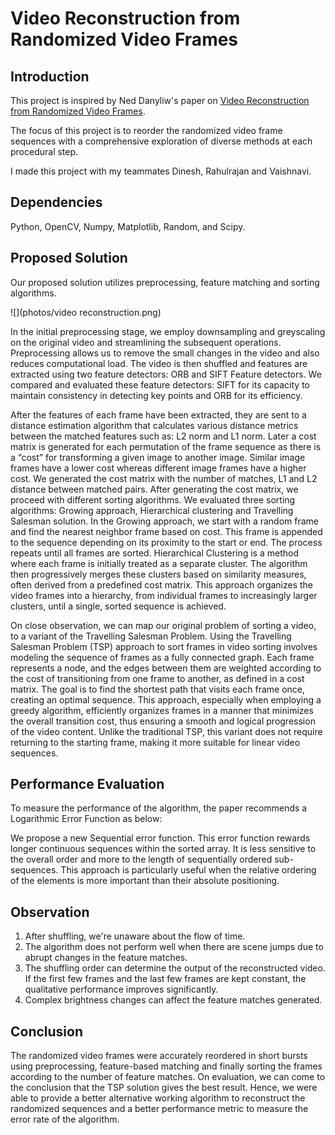 # Video Reconstruction from Randomized Video Frames

## Introduction
This project is inspired by Ned Danyliw's paper on [Video Reconstruction from Randomized Video Frames](https://web.stanford.edu/class/ee368/Project_Autumn_1617/Reports/report_danyliw.pdf).

The focus of this project is to reorder the randomized video frame sequences with a comprehensive exploration of diverse methods at each procedural step.

I made this project with my teammates Dinesh, Rahulrajan and Vaishnavi.

## Dependencies
Python, OpenCV, Numpy, Matplotlib, Random, and Scipy.

## Proposed Solution
Our proposed solution utilizes preprocessing, feature matching and sorting algorithms.

![](photos/video reconstruction.png)

In the initial preprocessing stage, we employ downsampling and greyscaling on the original video and streamlining the subsequent operations. Preprocessing allows us to remove the small changes in the video and also reduces computational load. The video is then shuffled and features are extracted using two feature detectors: ORB and SIFT Feature detectors. We compared and evaluated these feature detectors: SIFT for its capacity to maintain consistency in detecting key points and ORB for its efficiency.

After the features of each frame have been extracted, they are sent to a distance estimation algorithm that calculates
various distance metrics between the matched features such as: L2 norm and L1 norm.
Later a cost matrix is generated for each permutation of the frame sequence as there is a “cost” for transforming a
given image to another image. Similar image frames have a lower cost whereas different image frames have a higher
cost. We generated the cost matrix with the number of matches, L1 and L2 distance between matched pairs.
After generating the cost matrix, we proceed with different sorting algorithms. We evaluated three sorting
algorithms: Growing approach, Hierarchical clustering and Travelling Salesman solution. In the Growing approach,
we start with a random frame and find the nearest neighbor frame based on cost. This frame is appended to the
sequence depending on its proximity to the start or end. The process repeats until all frames are sorted. Hierarchical
Clustering is a method where each frame is initially treated as a separate cluster. The algorithm then progressively
merges these clusters based on similarity measures, often derived from a predefined cost matrix. This approach
organizes the video frames into a hierarchy, from individual frames to increasingly larger clusters, until a single,
sorted sequence is achieved.

On close observation, we can map our original problem of sorting a video, to a variant of the Travelling Salesman
Problem. Using the Travelling Salesman Problem (TSP) approach to sort frames in video sorting involves modeling
the sequence of frames as a fully connected graph. Each frame represents a node, and the edges between them are
weighted according to the cost of transitioning from one frame to another, as defined in a cost matrix. The goal is to
find the shortest path that visits each frame once, creating an optimal sequence. This approach, especially when
employing a greedy algorithm, efficiently organizes frames in a manner that minimizes the overall transition cost,
thus ensuring a smooth and logical progression of the video content. Unlike the traditional TSP, this variant does not
require returning to the starting frame, making it more suitable for linear video sequences.

## Performance Evaluation
To measure the performance of the algorithm, the paper recommends a Logarithmic Error Function as below:

We propose a new Sequential error function. This error function rewards longer continuous sequences within the sorted array. It is less sensitive to the overall order and more to the length of sequentially ordered sub-sequences. This approach is particularly useful when the relative ordering of the elements is more important than their absolute positioning.

## Observation
1. After shuffling, we're unaware about the flow of time.
2. The algorithm does not perform well when there are scene jumps due to abrupt changes in the feature matches.
3. The shuffling order can determine the output of the reconstructed video. If the first few frames and the last few frames are kept constant, the qualitative performance improves significantly.
4. Complex brightness changes can affect the feature matches generated.

## Conclusion
The randomized video frames were accurately reordered in short bursts using preprocessing, feature-based matching and finally sorting the frames according to the number of feature matches. On evaluation, we can come to the conclusion that the TSP solution gives the best result. Hence, we were able to provide a better alternative working algorithm to reconstruct the randomized sequences and a better performance metric to measure the error rate of the algorithm.
